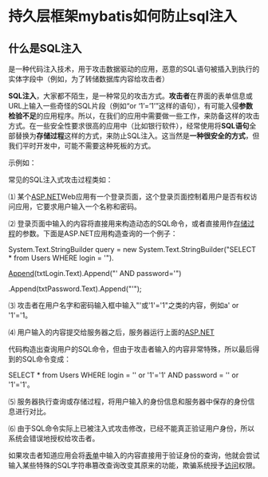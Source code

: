 # 持久层框架mybatis如何防止sql注入

## 什么是SQL注入

是一种代码注入技术，用于攻击数据驱动的应用，恶意的SQL语句被插入到执行的实体字段中（例如，为了转储数据库内容给攻击者）

**SQL注入**，大家都不陌生，是一种常见的攻击方式。**攻击者**在界面的表单信息或URL上输入一些奇怪的SQL片段（例如“or ‘1’=’1’”这样的语句），有可能入侵**参数检验不足**的应用程序。所以，在我们的应用中需要做一些工作，来防备这样的攻击方式。在一些安全性要求很高的应用中（比如银行软件），经常使用将**SQL语句**全部替换为**存储过程**这样的方式，来防止SQL注入。这当然是**一种很安全的方式**，但我们平时开发中，可能不需要这种死板的方式。

示例如：

常见的SQL注入式攻击过程类如：

⑴ 某个[ASP.NET](https://baike.baidu.com/item/ASP.NET/197912)Web应用有一个登录页面，这个登录页面控制着用户是否有权访问应用，它要求用户输入一个名称和密码。

⑵ 登录页面中输入的内容将直接用来构造动态的SQL命令，或者直接用作[存储过程](https://baike.baidu.com/item/%E5%AD%98%E5%82%A8%E8%BF%87%E7%A8%8B)的参数。下面是ASP.NET应用构造查询的一个例子：

System.Text.StringBuilder query = new System.Text.StringBuilder\("SELECT \* from Users WHERE login = '"\).

[Append](https://baike.baidu.com/item/Append/8293363)\(txtLogin.Text\).Append\("' AND password='"\)

.Append\(txtPassword.Text\).Append\("'"\);

⑶ 攻击者在用户名字和密码输入框中输入"'或'1'='1"之类的内容，例如a' or '1'='1。

⑷ 用户输入的内容提交给服务器之后，服务器运行上面的[ASP.NET](https://baike.baidu.com/item/ASP.NET/197912)

代码构造出查询用户的SQL命令，但由于攻击者输入的内容非常特殊，所以最后得到的SQL命令变成：

SELECT \* from Users WHERE login = '' or '1'='1' AND password = '' or '1'='1'。

⑸ 服务器执行查询或存储过程，将用户输入的身份信息和服务器中保存的身份信息进行对比。

⑹ 由于SQL命令实际上已被注入式攻击修改，已经不能真正验证用户身份，所以系统会错误地授权给攻击者。

如果攻击者知道应用会将[表单](https://baike.baidu.com/item/%E8%A1%A8%E5%8D%95)中输入的内容直接用于验证身份的查询，他就会尝试输入某些特殊的SQL字符串篡改查询改变其原来的功能，欺骗系统授予[访问](https://baike.baidu.com/item/%E8%AE%BF%E9%97%AE)权限。


